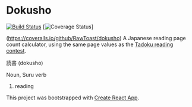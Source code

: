 # Dokusho 

[![Build Status](https://travis-ci.org/RawToast/dokusho.svg?branch=master)](https://travis-ci.org/RawToast/dokusho)
[![Coverage Status](https://coveralls.io/repos/github/RawToast/dokusho/badge.svg)]

(https://coveralls.io/github/RawToast/dokusho)
A Japanese reading page count calculator, using the same page values as the [Tadoku reading contest](http://readmod.com).

読書 (dokusho)

Noun, Suru verb

1. reading

This project was bootstrapped with [Create React App](https://github.com/facebookincubator/create-react-app).
